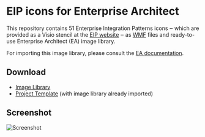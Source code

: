 EIP icons for Enterprise Architect
==================================

This repository contains 51 Enterprise Integration Patterns icons ‒ which are provided as a Visio stencil at the 
[EIP website](http://www.eaipatterns.com/downloads.html) ‒ as [WMF](http://en.wikipedia.org/wiki/Windows_Metafile) files 
and ready-to-use Enterprise Architect (EA) image library.

For importing this image library, please consult the 
[EA documentation](http://www.sparxsystems.com/resources/image_library.html).

Download
--------

* [Image Library](https://raw.github.com/hwestphal/eip-ea-icons/master/EIP_Image_Library.xml)
* [Project Template](https://raw.github.com/hwestphal/eip-ea-icons/master/EIP_Project.eap) (with image library already imported)

Screenshot
----------

![Screenshot](https://raw.github.com/hwestphal/eip-ea-icons/master/Screenshot.png)
